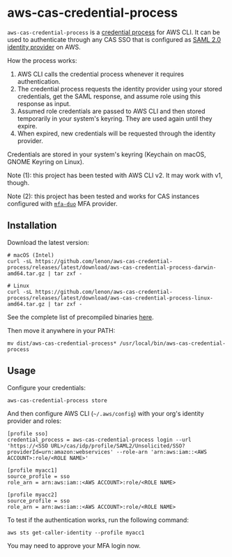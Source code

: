 # aws-cas-credential-process

`aws-cas-credential-process` is a [credential process][cred-proc] for AWS CLI.
It can be used to authenticate through any CAS SSO that is configured as [SAML
2.0 identity provider][cas-saml] on AWS.

How the process works:

1. AWS CLI calls the credential process whenever it requires authentication.
2. The credential process requests the identity provider using your stored
   credentials, get the SAML response, and assume role using this response as
   input.
3. Assumed role credentials are passed to AWS CLI and then stored temporarily in
   your system's keyring. They are used again until they expire.
4. When expired, new credentials will be requested through the identity
   provider.

Credentials are stored in your system's keyring (Keychain on macOS, GNOME
Keyring on Linux).

Note (1): this project has been tested with AWS CLI v2. It may work with v1,
though.

Note (2): this project has been tested and works for CAS instances configured
with [`mfa-duo`][mfa-duo] MFA provider.

## Installation

Download the latest version:

```
# macOS (Intel)
curl -sL https://github.com/lenon/aws-cas-credential-process/releases/latest/download/aws-cas-credential-process-darwin-amd64.tar.gz | tar zxf -

# Linux
curl -sL https://github.com/lenon/aws-cas-credential-process/releases/latest/download/aws-cas-credential-process-linux-amd64.tar.gz | tar zxf -
```

See the complete list of precompiled binaries [here][releases].

Then move it anywhere in your PATH:

```
mv dist/aws-cas-credential-process* /usr/local/bin/aws-cas-credential-process
```

## Usage

Configure your credentials:

```
aws-cas-credential-process store
```

And then configure AWS CLI (`~/.aws/config`) with your org's identity provider
and roles:

```
[profile sso]
credential_process = aws-cas-credential-process login --url 'https://<SSO URL>/cas/idp/profile/SAML2/Unsolicited/SSO?providerId=urn:amazon:webservices' --role-arn 'arn:aws:iam::<AWS ACCOUNT>:role/<ROLE NAME>'

[profile myacc1]
source_profile = sso
role_arn = arn:aws:iam::<AWS ACCOUNT>:role/<ROLE NAME>

[profile myacc2]
source_profile = sso
role_arn = arn:aws:iam::<AWS ACCOUNT>:role/<ROLE NAME>
```

To test if the authentication works, run the following command:

```
aws sts get-caller-identity --profile myacc1
```

You may need to approve your MFA login now.

[mfa-duo]:https://apereo.github.io/cas/5.0.x/installation/Configuring-Multifactor-Authentication.html#duo-security
[releases]:https://github.com/lenon/aws-cas-credential-process/releases
[cred-proc]:https://awscli.amazonaws.com/v2/documentation/api/latest/topic/config-vars.html#sourcing-credentials-from-external-processes
[cas-saml]:https://apereo.github.io/cas/6.4.x/authentication/Configuring-SAML2-Authentication.html
